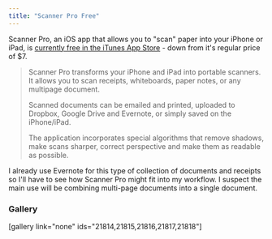 ```yaml
---
title: "Scanner Pro Free"
---
```

<p>Scanner Pro, an iOS app that allows you to "scan" paper into your iPhone or iPad, is <a href="https://itunes.apple.com/ca/app/scanner-pro-by-readdle/id333710667?mt=8&uo=4&at=10l4Ki" target="itunes_store">currently free in the iTunes App Store</a> - down from it's regular price of $7.</p>
<blockquote><p>
  Scanner Pro transforms your iPhone and iPad into portable scanners. It allows you to scan receipts, whiteboards, paper notes, or any multipage document.</p>
<p>  Scanned documents can be emailed and printed, uploaded to Dropbox, Google Drive and Evernote, or simply saved on the iPhone/iPad.</p>
<p>  The application incorporates special algorithms that remove shadows, make scans sharper, correct perspective and make them as readable as possible.
</p></blockquote>
<p>I already use Evernote for this type of collection of documents and receipts so I'll have to see how Scanner Pro might fit into my workflow. I suspect the main use will be combining multi-page documents into a single document.</p>
<h3>Gallery</h3>
<p>[gallery link="none" ids="21814,21815,21816,21817,21818"]</p>
